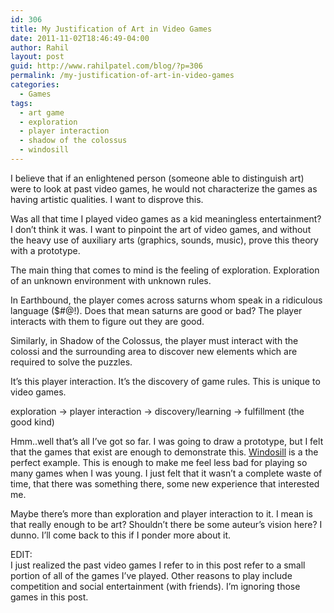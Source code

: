 ```yaml
---
id: 306
title: My Justification of Art in Video Games
date: 2011-11-02T18:46:49-04:00
author: Rahil
layout: post
guid: http://www.rahilpatel.com/blog/?p=306
permalink: /my-justification-of-art-in-video-games
categories:
  - Games
tags:
  - art game
  - exploration
  - player interaction
  - shadow of the colossus
  - windosill
---
```

I believe that if an enlightened person (someone able to distinguish art) were to look at past video games, he would not characterize the games as having artistic qualities. I want to disprove this.

Was all that time I played video games as a kid meaningless entertainment? I don&#8217;t think it was. I want to pinpoint the art of video games, and without the heavy use of auxiliary arts (graphics, sounds, music), prove this theory with a prototype.

The main thing that comes to mind is the feeling of exploration. Exploration of an unknown environment with unknown rules.

In Earthbound, the player comes across saturns whom speak in a ridiculous language ($#@!). Does that mean saturns are good or bad? The player interacts with them to figure out they are good. 

Similarly, in Shadow of the Colossus, the player must interact with the colossi and the surrounding area to discover new elements which are required to solve the puzzles. 

It&#8217;s this player interaction. It&#8217;s the discovery of game rules. This is unique to video games.

exploration -> player interaction -> discovery/learning -> fulfillment (the good kind)

Hmm..well that&#8217;s all I&#8217;ve got so far. I was going to draw a prototype, but I felt that the games that exist are enough to demonstrate this. [Windosill](http://windosill.com/) is a the perfect example. This is enough to make me feel less bad for playing so many games when I was young. I just felt that it wasn&#8217;t a complete waste of time, that there was something there, some new experience that interested me.

Maybe there&#8217;s more than exploration and player interaction to it. I mean is that really enough to be art? Shouldn&#8217;t there be some auteur&#8217;s vision here? I dunno. I&#8217;ll come back to this if I ponder more about it.

EDIT:  
I just realized the past video games I refer to in this post refer to a small portion of all of the games I&#8217;ve played. Other reasons to play include competition and social entertainment (with friends). I&#8217;m ignoring those games in this post.